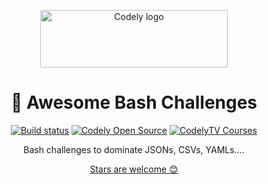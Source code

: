 <p align="center">
  <a href="https://codely.com">
    <img src="https://user-images.githubusercontent.com/10558907/170513882-a09eee57-7765-4ca4-b2dd-3c2e061fdad0.png" width="300px" height="92px" alt="Codely logo"/>
  </a>
</p>

<h1 align="center">
  🎲 Awesome Bash Challenges 
</h1>

<p align="center">
    <a href="https://github.com/CodelyTV/awesome-bash-challenges/actions/workflows/ci.yml"><img src="https://github.com/CodelyTV/awesome-bash-challenges/actions/workflows/ci.yml/badge.svg" alt="Build status"/></a>
    <a href="https://github.com/CodelyTV"><img src="https://img.shields.io/badge/CodelyTV-OS-green.svg?style=flat-square" alt="Codely Open Source"/></a>
    <a href="https://pro.codely.com"><img src="https://img.shields.io/badge/CodelyTV-PRO-black.svg?style=flat-square" alt="CodelyTV Courses"/></a>
</p>

<p align="center">
  Bash challenges to dominate JSONs, CSVs, YAMLs….
</p>

<p align="center">
  <a href="https://github.com/CodelyTV/awesome-bash-challenges/stargazers">Stars are welcome 😊</a>
</p>
